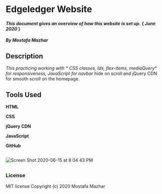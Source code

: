 ﻿# Edgeledger Website

#### _This document gives an overview of how this website is set up._ { ***June 2020*** }

##### By _**Mostafa Mazhar**_
##
## Description

_This practicing working with  * CSS classes, Ids, flex-items, mediaQuery* for responsiveness, *JavaScript* for _navbar__ hide on scroll and jQuery CDN for smooth scroll on the homepage.
##

## Tools Used

**HTML** 
 
**CSS**

**jQuery CDN**

**JavaScript**

**GitHub**

##

![Screen Shot 2020-06-15 at 8 04 43 PM](https://user-images.githubusercontent.com/65758011/84718616-08005600-af47-11ea-8b48-f22bf35e943e.png )
##

### License
MIT license
Copyright (c) 2020 Mostafa Mazhar
 




  


